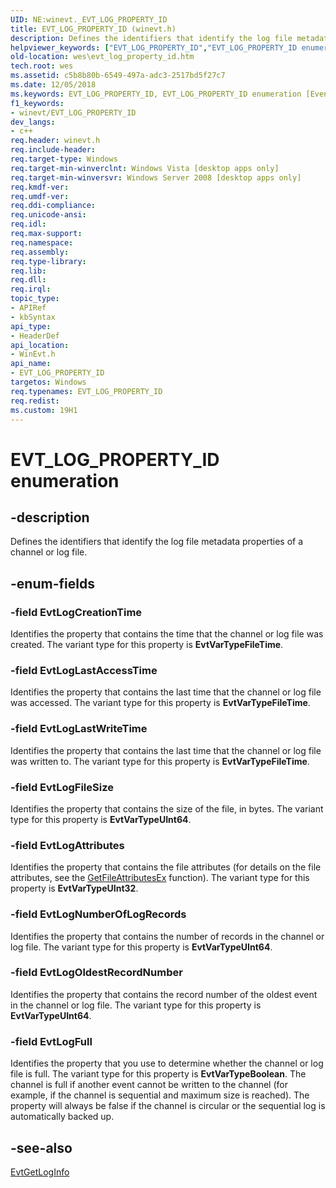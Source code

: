 ```yaml
---
UID: NE:winevt._EVT_LOG_PROPERTY_ID
title: EVT_LOG_PROPERTY_ID (winevt.h)
description: Defines the identifiers that identify the log file metadata properties of a channel or log file.
helpviewer_keywords: ["EVT_LOG_PROPERTY_ID","EVT_LOG_PROPERTY_ID enumeration [EventLog]","EvtLogAttributes","EvtLogCreationTime","EvtLogFileSize","EvtLogFull","EvtLogLastAccessTime","EvtLogLastWriteTime","EvtLogNumberOfLogRecords","EvtLogOldestRecordNumber","wes.evt_log_property_id","winevt/EVT_LOG_PROPERTY_ID","winevt/EvtLogAttributes","winevt/EvtLogCreationTime","winevt/EvtLogFileSize","winevt/EvtLogFull","winevt/EvtLogLastAccessTime","winevt/EvtLogLastWriteTime","winevt/EvtLogNumberOfLogRecords","winevt/EvtLogOldestRecordNumber"]
old-location: wes\evt_log_property_id.htm
tech.root: wes
ms.assetid: c5b8b80b-6549-497a-adc3-2517bd5f27c7
ms.date: 12/05/2018
ms.keywords: EVT_LOG_PROPERTY_ID, EVT_LOG_PROPERTY_ID enumeration [EventLog], EvtLogAttributes, EvtLogCreationTime, EvtLogFileSize, EvtLogFull, EvtLogLastAccessTime, EvtLogLastWriteTime, EvtLogNumberOfLogRecords, EvtLogOldestRecordNumber, wes.evt_log_property_id, winevt/EVT_LOG_PROPERTY_ID, winevt/EvtLogAttributes, winevt/EvtLogCreationTime, winevt/EvtLogFileSize, winevt/EvtLogFull, winevt/EvtLogLastAccessTime, winevt/EvtLogLastWriteTime, winevt/EvtLogNumberOfLogRecords, winevt/EvtLogOldestRecordNumber
f1_keywords:
- winevt/EVT_LOG_PROPERTY_ID
dev_langs:
- c++
req.header: winevt.h
req.include-header: 
req.target-type: Windows
req.target-min-winverclnt: Windows Vista [desktop apps only]
req.target-min-winversvr: Windows Server 2008 [desktop apps only]
req.kmdf-ver: 
req.umdf-ver: 
req.ddi-compliance: 
req.unicode-ansi: 
req.idl: 
req.max-support: 
req.namespace: 
req.assembly: 
req.type-library: 
req.lib: 
req.dll: 
req.irql: 
topic_type:
- APIRef
- kbSyntax
api_type:
- HeaderDef
api_location:
- WinEvt.h
api_name:
- EVT_LOG_PROPERTY_ID
targetos: Windows
req.typenames: EVT_LOG_PROPERTY_ID
req.redist: 
ms.custom: 19H1
---
```


# EVT_LOG_PROPERTY_ID enumeration


## -description


Defines the identifiers that identify the log file metadata properties of a channel or log file.


## -enum-fields




### -field EvtLogCreationTime

Identifies the property that contains the time that the channel or log file was created. The variant type for this property is <b>EvtVarTypeFileTime</b>.


### -field EvtLogLastAccessTime

Identifies the property that contains the last time that the channel or log file was accessed. The variant type for this property is <b>EvtVarTypeFileTime</b>.


### -field EvtLogLastWriteTime

Identifies the property that contains the last time that the channel or log file was written to. The variant type for this property is <b>EvtVarTypeFileTime</b>.


### -field EvtLogFileSize

Identifies the property that contains the size of the file, in bytes. The variant type for this property is <b>EvtVarTypeUInt64</b>.


### -field EvtLogAttributes

Identifies the property that contains the file attributes (for details on the file attributes, see the <a href="https://docs.microsoft.com/windows/desktop/api/fileapi/nf-fileapi-getfileattributesexa">GetFileAttributesEx</a> function). The variant type for this property is <b>EvtVarTypeUInt32</b>.


### -field EvtLogNumberOfLogRecords

Identifies the property that contains the number of records in the channel or log file. The variant type for this property is <b>EvtVarTypeUInt64</b>.


### -field EvtLogOldestRecordNumber

Identifies the property that contains the record number of the oldest event in the channel or log file. The variant type for this property is <b>EvtVarTypeUInt64</b>.


### -field EvtLogFull

Identifies the property that you use to determine whether the channel or log file is full. The variant type for this property is <b>EvtVarTypeBoolean</b>. The channel is full if another event cannot be written to the channel (for example, if the channel is sequential and maximum size is reached). The property will always be false if the channel is circular or the sequential log is automatically backed up.


## -see-also




<a href="https://docs.microsoft.com/windows/desktop/api/winevt/nf-winevt-evtgetloginfo">EvtGetLogInfo</a>
 

 

